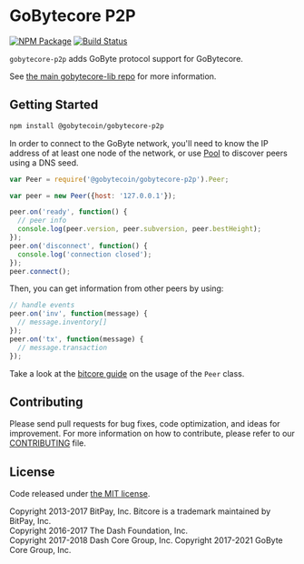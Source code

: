 GoBytecore P2P
=======

[![NPM Package](https://img.shields.io/npm/v/@gobytecoin/gobytecore-p2p.svg?style=flat-square)](https://www.npmjs.org/package/@gobytecoin/gobytecore-p2p)
[![Build Status](https://github.com/gobytecoin/gobytecore-p2p/actions/workflows/test_and_release.yml/badge.svg)](https://github.com/gobytecoin/gobytecore-p2p/actions/workflows/test_and_release.yml)

`gobytecore-p2p` adds GoByte protocol support for GoBytecore.

See [the main gobytecore-lib repo](https://github.com/gobytecoin/gobytecore-lib) for more information.

## Getting Started

```sh
npm install @gobytecoin/gobytecore-p2p
```
In order to connect to the GoByte network, you'll need to know the IP address of at least one node of the network, or use [Pool](/docs/pool.md) to discover peers using a DNS seed.

```javascript
var Peer = require('@gobytecoin/gobytecore-p2p').Peer;

var peer = new Peer({host: '127.0.0.1'});

peer.on('ready', function() {
  // peer info
  console.log(peer.version, peer.subversion, peer.bestHeight);
});
peer.on('disconnect', function() {
  console.log('connection closed');
});
peer.connect();
```

Then, you can get information from other peers by using:

```javascript
// handle events
peer.on('inv', function(message) {
  // message.inventory[]
});
peer.on('tx', function(message) {
  // message.transaction
});
```

Take a look at the [bitcore guide](http://bitcore.io/guide/peer.html) on the usage of the `Peer` class.

## Contributing

Please send pull requests for bug fixes, code optimization, and ideas for improvement. For more information on how to contribute, please refer to our [CONTRIBUTING](https://github.com/gobytecoin/gobytecore-p2p/blob/master/CONTRIBUTING.md) file.

## License

Code released under [the MIT license](https://github.com/gobytecoin/gobytecore/blob/master/LICENSE).

Copyright 2013-2017 BitPay, Inc. Bitcore is a trademark maintained by BitPay, Inc.  
Copyright 2016-2017 The Dash Foundation, Inc.  
Copyright 2017-2018 Dash Core Group, Inc.
Copyright 2017-2021 GoByte Core Group, Inc.
